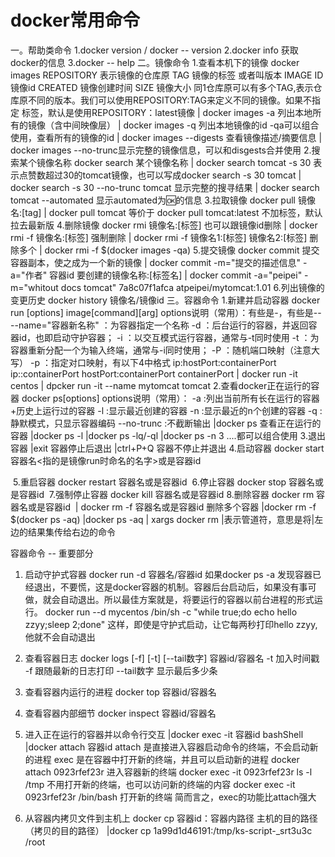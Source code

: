 # docker常用命令 

一。帮助类命令
	1.docker version  / docker -- version
	2.docker info 获取docker的信息
	3.docker -- help 
二。镜像命令
	1.查看本机下的镜像 docker images 
	REPOSITORY 表示镜像的仓库原
	TAG 镜像的标签 或者叫版本
	IMAGE ID 镜像id
	CREATED 镜像创建时间
	SIZE 镜像大小
	同1仓库原可以有多个TAG,表示仓库原不同的版本。我们可以使用REPOSITORY:TAG来定义不同的镜像。如果不指定	标签，默认是使用REPOSITORY：latest镜像
		| docker images -a 列出本地所有的镜像（含中间映像层）
		| docker images -q 列出本地镜像的id
			-qa可以组合使用，查看所有的镜像的id
		| docker images --digests 查看镜像描述/摘要信息
		| docker images --no-trunc显示完整的镜像信息，可以和disgests合并使用
	2.搜索某个镜像名称 docker search 某个镜像名称
		| docker search tomcat -s 30 表示点赞数超过30的tomcat镜像，也可以写成docker search -s 30 tomcat
		| docker search -s 30 --no-trunc tomcat 显示完整的搜寻结果
		| docker search tomcat --automated 显示automated为🆗的信息
	3.拉取镜像 docker pull 镜像名:[tag]
		| docker pull tomcat 等价于 docker pull tomcat:latest 不加标签，默认拉去最新版
	4.删除镜像 docker rmi 镜像名:[标签]  也可以跟镜像id删除 
		| docker rmi -f 镜像名:[标签] 强制删除
		| docker rmi -f 镜像名1:[标签] 镜像名2:[标签] 删除多个
		| docker rmi -f $(docker images -qa)
	5.提交镜像 docker commit 提交容器副本，使之成为一个新的镜像
		| docker commit -m="提交的描述信息" -a="作者" 容器id 要创建的镜像名称:[标签名]
		| docker commit -a="peipei" -m="whitout docs tomcat" 7a8c07f1afca atpeipei/mytomcat:1.01
	6.列出镜像的变更历史 docker history 镜像名/镜像id
三。容器命令
	1.新建并启动容器 docker run [options] image[command][arg]
		options说明（常用）：有些是-，有些是--
		--name="容器新名称" ：为容器指定一个名称
		-d ：后台运行的容器，并返回容器id，也即启动守护容器；
		-i ：以交互模式运行容器，通常与-t同时使用
		-t ：为容器重新分配一个为输入终端，通常与-i同时使用；
		-P ：随机端口映射（注意大写）
		-p ：指定对口映射，有以下4中格式
		ip:hostPort:containerPort
		ip::containerPort
		hostPort:containerPort
		containerPort
		| docker run -it centos
		| dpcker run -it --name mytomcat tomcat
	2.查看docker正在运行的容器 docker ps[options]
		options说明（常用）：
		-a :列出当前所有长在运行的容器+历史上运行过的容器
		-l :显示最近创建的容器
		-n :显示最近的n个创建的容器
		-q :静默模式，只显示容器编码
		--no-trunc :不截断输出
		|docker ps 查看正在运行的容器
		|docker ps -l
		|docker ps -lq/-ql
		|docker ps -n 3
		....都可以组合使用
	3.退出容器 |exit 容器停止后退出
					  |ctrl+P+Q 容器不停止并退出
	4.启动容器 docker start 容器名<指的是镜像run时命名的名字>或是容器id

​	5.重启容器 docker restart 容器名或是容器id
​	6.停止容器 docker stop 容器名或是容器id
​	7.强制停止容器 docker kill 容器名或是容器id
​	8.删除容器 docker rm 容器名或是容器id 
​		| docker rm -f 容器名或是容器id 
  	   删除多个容器
  		|docker rm -f $(docker ps -aq)
  		|docker ps -aq | xargs docker rm   |表示管道符，意思是将|左边的结果集传给右边的命令

 容器命令 -- 重要部分
 1. 启动守护式容器 docker run -d 容器名/容器id
 	如果docker ps -a 发现容器已经退出，不要慌，这是docker容器的机制。容器后台启动后，如果没有事可做，就会自动退出。所以最佳方案就是，将要运行的容器以前台进程的形式运行。
 	docker run --d mycentos /bin/sh -c "while true;do echo hello zzyy;sleep 2;done"
 	这样，即使是守护式启动，让它每两秒打印hello zzyy,他就不会自动退出
  2. 查看容器日志 docker logs [-f] [-t] [--tail数字] 容器id/容器名
       	-t 加入时间戳 -f 跟随最新的日志打印 --tail数字 显示最后多少条
  3. 查看容器内运行的进程 docker top 容器id/容器名

  4. 查看容器内部细节 docker inspect 容器id/容器名
  5. 进入正在运行的容器并以命令行交互
       	|docker exec -it 容器id bashShell
       	|docker attach 容器id
       		attach 是直接进入容器启动命令的终端，不会启动新的进程
       		exec 是在容器中打开新的终端，并且可以启动新的进程
       		docker attach 0923rfef23r 进入容器新的终端
       		docker exec -it 0923rfef23r ls -l /tmp 不用打开新的终端，也可以访问新的终端的内容
       		docker exec -it 0923rfef23r /bin/bash 打开新的终端
       		简而言之，exec的功能比attach强大
  6. 从容器内拷贝文件到主机上 docker cp 容器id：容器内路径 主机的目的路径（拷贝的目的路径）
       	|docker cp 1a99d1d46191:/tmp/ks-script-_srt3u3c /root